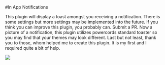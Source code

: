 #In App Notifications

This plugin will display a toast amongst you receiving a notification. There is some settings but more settings may be implemented into the future. If you think you can improve this plugin, you probably can. Submit a PR. Now a picture of a notification, this plugin utilizes powercords standard toaster so you may find that your themes may look different. Last but not least, thank you to those, whom helped me to create this plugin. It is my first and I required quite a bit of help.

![](https://cdn.discordapp.com/attachments/739929093553782936/758794640186408980/unknown.png)
 
